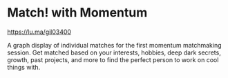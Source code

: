 # Match! with Momentum

https://lu.ma/gil03400

​​​A graph display of individual matches for the first momentum matchmaking session. Get matched based on your interests, hobbies, deep dark secrets, growth, past projects, and more to find the perfect person to work on cool things with.
